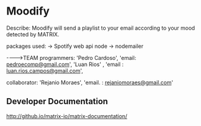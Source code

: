 <h1>Moodify</h1>


Describe:
 Moodify will send a playlist to your email according to your mood detected by MATRIX.

 packages used:
 -> Spotify web api node
 -> nodemailer


---->TEAM
programmers:
'Pedro Cardoso', 'email: pedroecomp@gmail.com',
'Luan Rios' , 'email : luan.rios.campos@gmail.com',

collaborator:
 'Rejanio Moraes', 'email. : rejaniomoraes@gmail.com'

## Developer Documentation

http://github.io/matrix-io/matrix-documentation/

